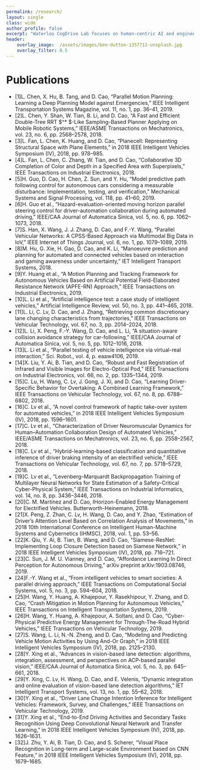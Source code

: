 ```yaml
---
permalink: /research/
layout: single
class: wide
author_profile: false
excerpt: "Waterloo CogDrive Lab focuses on human-centric AI and engineering research in cognitive autonomous driving."
header:
    overlay_image:  /assets/images/ben-dutton-1357712-unsplash.jpg
    overlay_filter: 0.5
---
```

# Publications
* [1]L. Chen, X. Hu, B. Tang, and D. Cao, “Parallel Motion Planning: Learning a Deep Planning Model against Emergencies,” IEEE Intelligent Transportation Systems Magazine, vol. 11, no. 1, pp. 36–41, 2019.
* [2]L. Chen, Y. Shan, W. Tian, B. Li, and D. Cao, “A Fast and Efficient Double-Tree RRT $^* $-Like Sampling-Based Planner Applying on Mobile Robotic Systems,” IEEE/ASME Transactions on Mechatronics, vol. 23, no. 6, pp. 2568–2578, 2018.
* [3]L. Fan, L. Chen, K. Huang, and D. Cao, “Planecell: Representing Structural Space with Plane Elements,” in 2018 IEEE Intelligent Vehicles Symposium (IV), 2018, pp. 978–985.
* [4]L. Fan, L. Chen, C. Zhang, W. Tian, and D. Cao, “Collaborative 3D Completion of Color and Depth in a Specified Area with Superpixels,” IEEE Transactions on Industrial Electronics, 2018.
* [5]H. Guo, D. Cao, H. Chen, Z. Sun, and Y. Hu, “Model predictive path following control for autonomous cars considering a measurable disturbance: Implementation, testing, and verification,” Mechanical Systems and Signal Processing, vol. 118, pp. 41–60, 2019.
* [6]H. Guo et al., “Hazard-evaluation-oriented moving horizon parallel steering control for driver-automation collaboration during automated driving,” IEEE/CAA Journal of Automatica Sinica, vol. 5, no. 6, pp. 1062–1073, 2018.
* [7]S. Han, X. Wang, J. J. Zhang, D. Cao, and F.-Y. Wang, “Parallel Vehicular Networks: A CPSS-Based Approach via Multimodal Big Data in IoV,” IEEE Internet of Things Journal, vol. 6, no. 1, pp. 1079–1089, 2019.
* [8]M. Hu, G. Xie, H. Gao, D. Cao, and K. Li, “Manoeuvre prediction and planning for automated and connected vehicles based on interaction and gaming awareness under uncertainty,” IET Intelligent Transport Systems, 2018.
* [9]Y. Huang et al., “A Motion Planning and Tracking Framework for Autonomous Vehicles Based on Artificial Potential Field-Elaborated Resistance Network (APFE-RN) Approach,” IEEE Transactions on Industrial Electronics, 2019.
* [10]L. Li et al., “Artificial intelligence test: a case study of intelligent vehicles,” Artificial Intelligence Review, vol. 50, no. 3, pp. 441–465, 2018.
* [11]L. Li, C. Lv, D. Cao, and J. Zhang, “Retrieving common discretionary lane changing characteristics from trajectories,” IEEE Transactions on Vehicular Technology, vol. 67, no. 3, pp. 2014–2024, 2018.
* [12]L. Li, X. Peng, F.-Y. Wang, D. Cao, and L. Li, “A situation-aware collision avoidance strategy for car-following,” IEEE/CAA Journal of Automatica Sinica, vol. 5, no. 5, pp. 1012–1016, 2018.
* [13]L. Li et al., “Parallel testing of vehicle intelligence via virtual-real interaction,” Sci. Robot., vol. 4, p. eaaw4106, 2019.
* [14]X. Liu, Y. Ai, B. Tian, and D. Cao, “Robust and Fast Registration of Infrared and Visible Images for Electro-Optical Pod,” IEEE Transactions on Industrial Electronics, vol. 66, no. 2, pp. 1335–1344, 2019.
* [15]C. Lu, H. Wang, C. Lv, J. Gong, J. Xi, and D. Cao, “Learning Driver-Specific Behavior for Overtaking: A Combined Learning Framework,” IEEE Transactions on Vehicular Technology, vol. 67, no. 8, pp. 6788–6802, 2018.
* [16]C. Lv et al., “A novel control framework of haptic take-over system for automated vehicles,” in 2018 IEEE Intelligent Vehicles Symposium (IV), 2018, pp. 1596–1601.
* [17]C. Lv et al., “Characterization of Driver Neuromuscular Dynamics for Human–Automation Collaboration Design of Automated Vehicles,” IEEE/ASME Transactions on Mechatronics, vol. 23, no. 6, pp. 2558–2567, 2018.
* [18]C. Lv et al., “Hybrid-learning-based classification and quantitative inference of driver braking intensity of an electrified vehicle,” IEEE Transactions on Vehicular Technology, vol. 67, no. 7, pp. 5718–5729, 2018.
* [19]C. Lv et al., “Levenberg–Marquardt Backpropagation Training of Multilayer Neural Networks for State Estimation of a Safety-Critical Cyber-Physical System,” IEEE Transactions on Industrial Informatics, vol. 14, no. 8, pp. 3436–3446, 2018.
* [20]C. M. Martinez and D. Cao, IHorizon-Enabled Energy Management for Electrified Vehicles. Butterworth-Heinemann, 2018.
* [21]X. Peng, Z. Zhan, C. Lv, H. Wang, D. Cao, and Y. Zhao, “Estimation of Driver’s Attention Level Based on Correlation Analysis of Movements,” in 2018 10th International Conference on Intelligent Human-Machine Systems and Cybernetics (IHMSC), 2018, vol. 1, pp. 53–56.
* [22]K. Qiu, Y. Ai, B. Tian, B. Wang, and D. Cao, “Siamese-ResNet: Implementing Loop Closure Detection based on Siamese Network,” in 2018 IEEE Intelligent Vehicles Symposium (IV), 2018, pp. 716–721.
* [23]C. Sun, J. M. U. Vianney, and D. Cao, “Affordance Learning In Direct Perception for Autonomous Driving,” arXiv preprint arXiv:1903.08746, 2019.
* [24]F.-Y. Wang et al., “From intelligent vehicles to smart societies: A parallel driving approach,” IEEE Transactions on Computational Social Systems, vol. 5, no. 3, pp. 594–604, 2018.
* [25]H. Wang, Y. Huang, A. Khajepour, Y. Rasekhipour, Y. Zhang, and D. Cao, “Crash Mitigation in Motion Planning for Autonomous Vehicles,” IEEE Transactions on Intelligent Transportation Systems, 2019.
* [26]H. Wang, Y. Huang, A. Khajepour, A. Soltani, and D. Cao, “Cyber-Physical Predictive Energy Management for Through-The-Road Hybrid Vehicles,” IEEE Transactions on Vehicular Technology, 2019.
* [27]S. Wang, L. Li, N.-N. Zheng, and D. Cao, “Modeling and Predicting Vehicle Motion Activities by Using And-Or Graph,” in 2018 IEEE Intelligent Vehicles Symposium (IV), 2018, pp. 2125–2130.
* [28]Y. Xing et al., “Advances in vision-based lane detection: algorithms, integration, assessment, and perspectives on ACP-based parallel vision,” IEEE/CAA Journal of Automatica Sinica, vol. 5, no. 3, pp. 645–661, 2018.
* [29]Y. Xing, C. Lv, H. Wang, D. Cao, and E. Velenis, “Dynamic integration and online evaluation of vision-based lane detection algorithms,” IET Intelligent Transport Systems, vol. 13, no. 1, pp. 55–62, 2018.
* [30]Y. Xing et al., “Driver Lane Change Intention Inference for Intelligent Vehicles: Framework, Survey, and Challenges,” IEEE Transactions on Vehicular Technology, 2019.
* [31]Y. Xing et al., “End-to-End Driving Activities and Secondary Tasks Recognition Using Deep Convolutional Neural Network and Transfer Learning,” in 2018 IEEE Intelligent Vehicles Symposium (IV), 2018, pp. 1626–1631.
* [32]J. Zhu, Y. Ai, B. Tian, D. Cao, and S. Scherer, “Visual Place Recognition in Long-term and Large-scale Environment based on CNN Feature,” in 2018 IEEE Intelligent Vehicles Symposium (IV), 2018, pp. 1679–1685.
